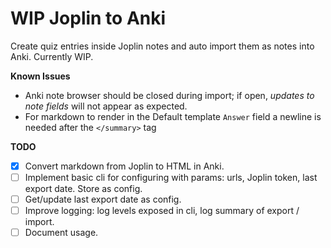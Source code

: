 # WIP Joplin to Anki

Create quiz entries inside Joplin notes and auto import them as notes into Anki. Currently WIP.

**Known Issues**

- Anki note browser should be closed during import; if open, _updates to note fields_ will not appear as expected.
- For markdown to render in the Default template `Answer` field a newline is needed after the `</summary>` tag

**TODO**

- [x] Convert markdown from Joplin to HTML in Anki.
- [ ] Implement basic cli for configuring with params: urls, Joplin token, last export date. Store as config.
- [ ] Get/update last export date as config.
- [ ] Improve logging: log levels exposed in cli, log summary of export / import.
- [ ] Document usage.
